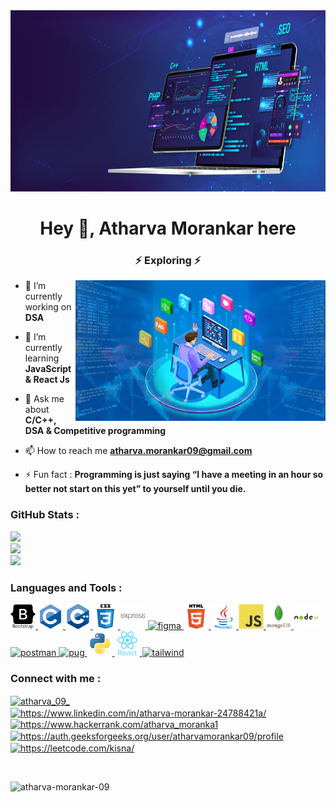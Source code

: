 
<img height="290px" width="100%" alt="Coding" src="https://github.com/Atharva-Morankar-09/Atharva-Morankar-09/blob/main/gitmain.jpg">

<h1 align="center">Hey 👋, Atharva Morankar here</h1>
<h3 align="center">⚡ Exploring ⚡</h3>

<img align="right" alt="Coding" width="400" src="https://github.com/Atharva-Morankar-09/Atharva-Morankar-09/blob/main/rsbg.jpg">

- 🔭 I’m currently working on **DSA**

- 🌱 I’m currently learning **JavaScript & React Js**

- 💬 Ask me about **C/C++, DSA & Competitive programming**

- 📫 How to reach me **atharva.morankar09@gmail.com**

- ⚡ Fun fact : **Programming is just saying “I have a meeting in an hour so better not start on this yet” to yourself until you die.**

<h3 align="left">GitHub Stats :</h3>

![](https://github-readme-stats.vercel.app/api?username=Atharva-Morankar-09&theme=tokyonight&hide_border=false&include_all_commits=true&count_private=false)<br/>
![](https://github-readme-streak-stats.herokuapp.com/?user=Atharva-Morankar-09&theme=tokyonight&hide_border=false)<br/>
![](https://github-readme-stats.vercel.app/api/top-langs/?username=Atharva-Morankar-09&theme=tokyonight&hide_border=false&include_all_commits=true&count_private=false&layout=compact)

<h3 align="left">Languages and Tools :</h3>
<p align="left"> <a href="https://getbootstrap.com" target="_blank" rel="noreferrer"> <img src="https://raw.githubusercontent.com/devicons/devicon/master/icons/bootstrap/bootstrap-plain-wordmark.svg" alt="bootstrap" width="40" height="40"/> </a> <a href="https://www.cprogramming.com/" target="_blank" rel="noreferrer"> <img src="https://raw.githubusercontent.com/devicons/devicon/master/icons/c/c-original.svg" alt="c" width="40" height="40"/> </a> <a href="https://www.w3schools.com/cpp/" target="_blank" rel="noreferrer"> <img src="https://raw.githubusercontent.com/devicons/devicon/master/icons/cplusplus/cplusplus-original.svg" alt="cplusplus" width="40" height="40"/> </a> <a href="https://www.w3schools.com/css/" target="_blank" rel="noreferrer"> <img src="https://raw.githubusercontent.com/devicons/devicon/master/icons/css3/css3-original-wordmark.svg" alt="css3" width="40" height="40"/> </a> <a href="https://expressjs.com" target="_blank" rel="noreferrer"> <img src="https://raw.githubusercontent.com/devicons/devicon/master/icons/express/express-original-wordmark.svg" alt="express" width="40" height="40"/> </a> <a href="https://www.figma.com/" target="_blank" rel="noreferrer"> <img src="https://www.vectorlogo.zone/logos/figma/figma-icon.svg" alt="figma" width="40" height="40"/> </a> <a href="https://www.w3.org/html/" target="_blank" rel="noreferrer"> <img src="https://raw.githubusercontent.com/devicons/devicon/master/icons/html5/html5-original-wordmark.svg" alt="html5" width="40" height="40"/> </a> <a href="https://www.java.com" target="_blank" rel="noreferrer"> <img src="https://raw.githubusercontent.com/devicons/devicon/master/icons/java/java-original.svg" alt="java" width="40" height="40"/> </a> <a href="https://developer.mozilla.org/en-US/docs/Web/JavaScript" target="_blank" rel="noreferrer"> <img src="https://raw.githubusercontent.com/devicons/devicon/master/icons/javascript/javascript-original.svg" alt="javascript" width="40" height="40"/> </a> <a href="https://www.mongodb.com/" target="_blank" rel="noreferrer"> <img src="https://raw.githubusercontent.com/devicons/devicon/master/icons/mongodb/mongodb-original-wordmark.svg" alt="mongodb" width="40" height="40"/> </a> <a href="https://nodejs.org" target="_blank" rel="noreferrer"> <img src="https://raw.githubusercontent.com/devicons/devicon/master/icons/nodejs/nodejs-original-wordmark.svg" alt="nodejs" width="40" height="40"/> </a> <a href="https://postman.com" target="_blank" rel="noreferrer"> <img src="https://www.vectorlogo.zone/logos/getpostman/getpostman-icon.svg" alt="postman" width="40" height="40"/> </a> <a href="https://pugjs.org" target="_blank" rel="noreferrer"> <img src="https://cdn.worldvectorlogo.com/logos/pug.svg" alt="pug" width="40" height="40"/> </a> <a href="https://www.python.org" target="_blank" rel="noreferrer"> <img src="https://raw.githubusercontent.com/devicons/devicon/master/icons/python/python-original.svg" alt="python" width="40" height="40"/> </a> <a href="https://reactjs.org/" target="_blank" rel="noreferrer"> <img src="https://raw.githubusercontent.com/devicons/devicon/master/icons/react/react-original-wordmark.svg" alt="react" width="40" height="40"/> </a> <a href="https://tailwindcss.com/" target="_blank" rel="noreferrer"> <img src="https://www.vectorlogo.zone/logos/tailwindcss/tailwindcss-icon.svg" alt="tailwind" width="40" height="40"/> </a> </p>

<h3 align="left">Connect with me :</h3>
<p align="left">
<a href="https://twitter.com/atharva_09_" target="blank"><img align="center" src="https://raw.githubusercontent.com/rahuldkjain/github-profile-readme-generator/master/src/images/icons/Social/twitter.svg" alt="atharva_09_" height="30" width="40" /></a>
<a href="https://www.linkedin.com/in/atharva-morankar-24788421a/" target="blank"><img align="center" src="https://raw.githubusercontent.com/rahuldkjain/github-profile-readme-generator/master/src/images/icons/Social/linked-in-alt.svg" alt="https://www.linkedin.com/in/atharva-morankar-24788421a/" height="30" width="40" /></a>
<a href="https://www.hackerrank.com/atharva_moranka1" target="blank"><img align="center" src="https://raw.githubusercontent.com/rahuldkjain/github-profile-readme-generator/master/src/images/icons/Social/hackerrank.svg" alt="https://www.hackerrank.com/atharva_moranka1" height="30" width="40" /></a>
<a href="https://auth.geeksforgeeks.org/user/https://auth.geeksforgeeks.org/user/atharvamorankar09/profile" target="blank"><img align="center" src="https://raw.githubusercontent.com/rahuldkjain/github-profile-readme-generator/master/src/images/icons/Social/geeks-for-geeks.svg" alt="https://auth.geeksforgeeks.org/user/atharvamorankar09/profile" height="30" width="40" /></a>
<a href="https://leetcode.com/Atharva_09/" target="blank"><img align="center" src="https://raw.githubusercontent.com/rahuldkjain/github-profile-readme-generator/master/src/images/icons/Social/leet-code.svg" alt="https://leetcode.com/kisna/" height="30" width="40" /></a>  
</p>

<br>

<p align="left"> <img src="https://komarev.com/ghpvc/?username=atharva-morankar-09&label=Profile%20views&color=0e75b6&style=flat" alt="atharva-morankar-09" /> </p>
